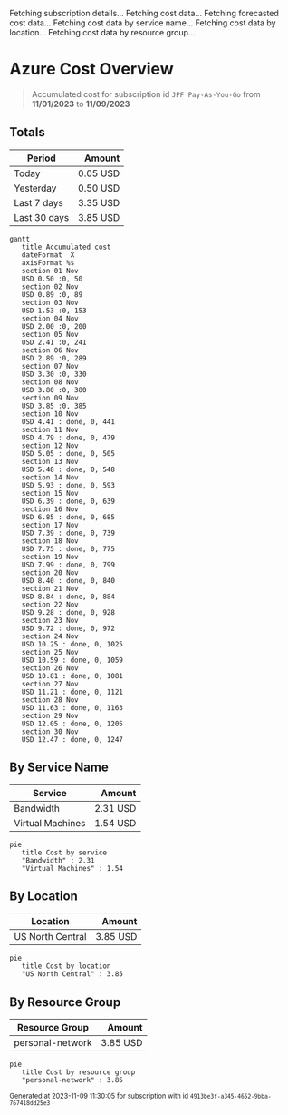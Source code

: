 Fetching subscription details...
Fetching cost data...
Fetching forecasted cost data...
Fetching cost data by service name...
Fetching cost data by location...
Fetching cost data by resource group...
# Azure Cost Overview

> Accumulated cost for subscription id `JPF Pay-As-You-Go` from **11/01/2023** to **11/09/2023**

## Totals

|Period|Amount|
|---|---:|
|Today|0.05 USD|
|Yesterday|0.50 USD|
|Last 7 days|3.35 USD|
|Last 30 days|3.85 USD|

```mermaid
gantt
   title Accumulated cost
   dateFormat  X
   axisFormat %s
   section 01 Nov
   USD 0.50 :0, 50
   section 02 Nov
   USD 0.89 :0, 89
   section 03 Nov
   USD 1.53 :0, 153
   section 04 Nov
   USD 2.00 :0, 200
   section 05 Nov
   USD 2.41 :0, 241
   section 06 Nov
   USD 2.89 :0, 289
   section 07 Nov
   USD 3.30 :0, 330
   section 08 Nov
   USD 3.80 :0, 380
   section 09 Nov
   USD 3.85 :0, 385
   section 10 Nov
   USD 4.41 : done, 0, 441
   section 11 Nov
   USD 4.79 : done, 0, 479
   section 12 Nov
   USD 5.05 : done, 0, 505
   section 13 Nov
   USD 5.48 : done, 0, 548
   section 14 Nov
   USD 5.93 : done, 0, 593
   section 15 Nov
   USD 6.39 : done, 0, 639
   section 16 Nov
   USD 6.85 : done, 0, 685
   section 17 Nov
   USD 7.39 : done, 0, 739
   section 18 Nov
   USD 7.75 : done, 0, 775
   section 19 Nov
   USD 7.99 : done, 0, 799
   section 20 Nov
   USD 8.40 : done, 0, 840
   section 21 Nov
   USD 8.84 : done, 0, 884
   section 22 Nov
   USD 9.28 : done, 0, 928
   section 23 Nov
   USD 9.72 : done, 0, 972
   section 24 Nov
   USD 10.25 : done, 0, 1025
   section 25 Nov
   USD 10.59 : done, 0, 1059
   section 26 Nov
   USD 10.81 : done, 0, 1081
   section 27 Nov
   USD 11.21 : done, 0, 1121
   section 28 Nov
   USD 11.63 : done, 0, 1163
   section 29 Nov
   USD 12.05 : done, 0, 1205
   section 30 Nov
   USD 12.47 : done, 0, 1247
```

## By Service Name

|Service|Amount|
|---|---:|
|Bandwidth|2.31 USD|
|Virtual Machines|1.54 USD|

```mermaid
pie
   title Cost by service
   "Bandwidth" : 2.31
   "Virtual Machines" : 1.54
```

## By Location

|Location|Amount|
|---|---:|
|US North Central|3.85 USD|

```mermaid
pie
   title Cost by location
   "US North Central" : 3.85
```

## By Resource Group

|Resource Group|Amount|
|---|---:|
|personal-network|3.85 USD|

```mermaid
pie
   title Cost by resource group
   "personal-network" : 3.85
```

<sup>Generated at 2023-11-09 11:30:05 for subscription with id `4913be3f-a345-4652-9bba-767418dd25e3`</sup>
